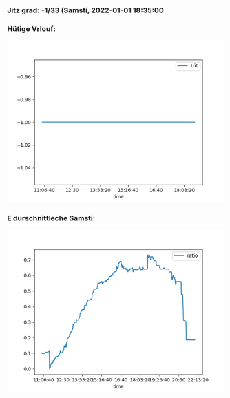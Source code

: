 ### Jitz grad: -1/33 (Samsti, 2022-01-01 18:35:00

### Hütige Vrlouf:
![Graph](Today.png)

### E durschnittleche Samsti:
![Graph](Samsti.png)